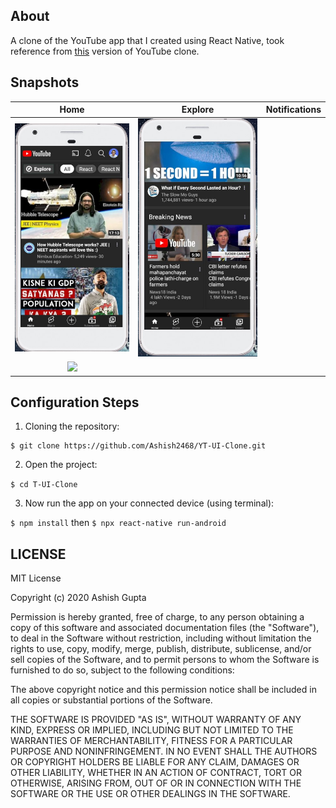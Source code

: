 ## About
A clone of the YouTube app that I created using React Native, took reference from [this](https://github.com/Ashish2468/YT-UI-Clone) version of YouTube clone.

## Snapshots

Home               |  Explore               | Notifications               
:-------------------------:|:-------------------------:|:-------------------------:
![](/snapshots/Home1.jpg)|![](/snapshots/Home2.jpg)|
![](/snapshots/snapshot3.jpeg)|

<!-- Library         |  User Profile Page
:-------------------------:|:-------------------------:
![](/snapshots/snapshot4.jpeg)|![](/snapshots/snapshot5.jpeg)| -->

## Configuration Steps
1. Cloning the repository:

```
$ git clone https://github.com/Ashish2468/YT-UI-Clone.git
```

2. Open the project:

`$ cd T-UI-Clone`

3. Now run the app on your connected device (using terminal):

`$ npm install` then
`$ npx react-native run-android`
## LICENSE
MIT License

Copyright (c) 2020 Ashish Gupta

Permission is hereby granted, free of charge, to any person obtaining a copy
of this software and associated documentation files (the "Software"), to deal
in the Software without restriction, including without limitation the rights
to use, copy, modify, merge, publish, distribute, sublicense, and/or sell
copies of the Software, and to permit persons to whom the Software is
furnished to do so, subject to the following conditions:

The above copyright notice and this permission notice shall be included in all
copies or substantial portions of the Software.

THE SOFTWARE IS PROVIDED "AS IS", WITHOUT WARRANTY OF ANY KIND, EXPRESS OR
IMPLIED, INCLUDING BUT NOT LIMITED TO THE WARRANTIES OF MERCHANTABILITY,
FITNESS FOR A PARTICULAR PURPOSE AND NONINFRINGEMENT. IN NO EVENT SHALL THE
AUTHORS OR COPYRIGHT HOLDERS BE LIABLE FOR ANY CLAIM, DAMAGES OR OTHER
LIABILITY, WHETHER IN AN ACTION OF CONTRACT, TORT OR OTHERWISE, ARISING FROM,
OUT OF OR IN CONNECTION WITH THE SOFTWARE OR THE USE OR OTHER DEALINGS IN THE
SOFTWARE.
